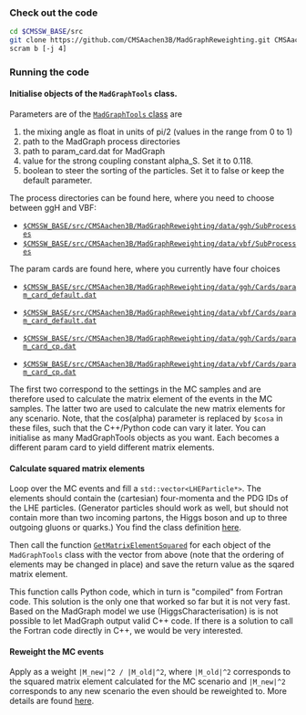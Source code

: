 ### Check out the code

```bash
cd $CMSSW_BASE/src
git clone https://github.com/CMSAachen3B/MadGraphReweighting.git CMSAachen3B/MadGraphReweighting
scram b [-j 4]
```

### Running the code

#### Initialise objects of the `MadGraphTools` class.

Parameters are of the [`MadGraphTools` class](https://github.com/CMSAachen3B/MadGraphReweighting/blob/master/interface/MadGraphTools.h#L33-L34) are

1. the mixing angle as float in units of pi/2 (values in the range from 0 to 1)
1. path to the MadGraph process directories
1. path to param_card.dat for MadGraph
1. value for the strong coupling constant alpha_S. Set it to 0.118.
1. boolean to steer the sorting of the particles. Set it to false or keep the default parameter.

The process directories can be found here, where you need to choose between ggH and VBF:
- [`$CMSSW_BASE/src/CMSAachen3B/MadGraphReweighting/data/ggh/SubProcesses`](https://github.com/CMSAachen3B/MadGraphReweighting/tree/master/data/vbf/SubProcesses)
- [`$CMSSW_BASE/src/CMSAachen3B/MadGraphReweighting/data/vbf/SubProcesses`](https://github.com/CMSAachen3B/MadGraphReweighting/tree/master/data/vbf/SubProcesses)

The param cards are found here, where you currently have four choices
- [`$CMSSW_BASE/src/CMSAachen3B/MadGraphReweighting/data/ggh/Cards/param_card_default.dat`](https://github.com/CMSAachen3B/MadGraphReweighting/tree/master/data/ggh/Cards/param_card_default.dat)
- [`$CMSSW_BASE/src/CMSAachen3B/MadGraphReweighting/data/vbf/Cards/param_card_default.dat`](https://github.com/CMSAachen3B/MadGraphReweighting/tree/master/data/vbf/Cards/param_card_default.dat)

- [`$CMSSW_BASE/src/CMSAachen3B/MadGraphReweighting/data/ggh/Cards/param_card_cp.dat`](https://github.com/CMSAachen3B/MadGraphReweighting/tree/master/data/ggh/Cards/param_card_cp.dat)
- [`$CMSSW_BASE/src/CMSAachen3B/MadGraphReweighting/data/vbf/Cards/param_card_cp.dat`](https://github.com/CMSAachen3B/MadGraphReweighting/tree/master/data/vbf/Cards/param_card_cp.dat)

The first two correspond to the settings in the MC samples and are therefore used to calculate the matrix element of the events in the MC samples. The latter two are used to calculate the new matrix elements for any scenario. Note, that the cos(alpha) parameter is replaced by `$cosa` in these files, such that the C++/Python code can vary it later. You can initialise as many MadGraphTools objects as you want. Each becomes a different param card to yield different matrix elements.


#### Calculate squared matrix elements

Loop over the MC events and fill a `std::vector<LHEParticle*>`. The elements should contain the (cartesian) four-momenta and the PDG IDs of the LHE particles. (Generator particles should work as well, but should not contain more than two incoming partons, the Higgs boson and up to three outgoing gluons or quarks.) You find the class definition [here](https://github.com/CMSAachen3B/MadGraphReweighting/blob/master/interface/MadGraphTools.h#L12-L25).

Then call the function [`GetMatrixElementSquared`](https://github.com/CMSAachen3B/MadGraphReweighting/blob/master/interface/MadGraphTools.h#L38) for each object of the `MadGraphTools` class with the vector from above (note that the ordering of elements may be changed in place) and save the return value as the sqared matrix element.

This function calls Python code, which in turn is "compiled" from Fortran code. This solution is the only one that worked so far but it is not very fast. Based on the MadGraph model we use (HiggsCharacterisation) is is not possible to let MadGraph output valid C++ code. If there is a solution to call the Fortran code directly in C++, we would be very interested.


#### Reweight the MC events

Apply as a weight `|M_new|^2 / |M_old|^2`, where `|M_old|^2` corresponds to the squared matrix element calculated for the MC scenario and `|M_new|^2` corresponds to any new scenario the even should be reweighted to. More details are found [here](https://cp3.irmp.ucl.ac.be/projects/madgraph/wiki/Reweight).

